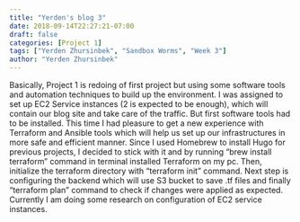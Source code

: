 ```yaml
---
title: "Yerden's blog 3"
date: 2018-09-14T22:27:21-07:00
draft: false
categories: [Project 1]
tags: ["Yerden Zhursinbek", "Sandbox Worms", "Week 3"]
author: "Yerden Zhursinbek"
---
```

Basically, Project 1 is redoing of first project but using some software tools and automation techniques to build up the environment. I was assigned to set up EC2 Service instances (2 is expected to be enough), which will contain our blog site and take care of the traffic. But first software tools had to be installed.
This time I had pleasure to get a new experience with Terraform and Ansible tools which will help us set up our infrastructures in more safe and efficient manner. Since I used Homebrew to install Hugo for previous projects, I decided to stick with it and by running “brew install terraform” command in terminal installed Terraform on my pc. Then, initialize the terraform directory with “terraform init” command. Next step is configuring the backend which will use S3 bucket to save .tf files and finally “terraform plan” command to check if changes were applied as expected. 
Currently I am doing some research on configuration of EC2 service instances.

